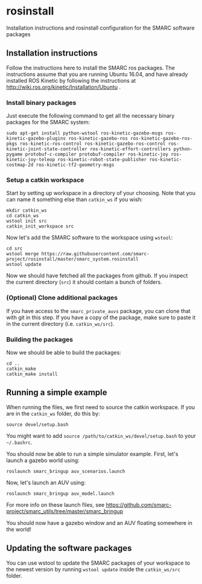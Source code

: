 # rosinstall
Installation instructions and rosinstall configuration for the SMARC software packages

## Installation instructions

Follow the instructions here to install the SMARC ros packages.
The instructions assume that you are running Ubuntu 16.04, and have already
installed ROS Kinetic by following the instructions at http://wiki.ros.org/kinetic/Installation/Ubuntu .

### Install binary packages

Just execute the following command to get all the necessary binary packages for the SMARC system:
```
sudo apt-get install python-wstool ros-kinetic-gazebo-msgs ros-kinetic-gazebo-plugins ros-kinetic-gazebo-ros ros-kinetic-gazebo-ros-pkgs ros-kinetic-ros-control ros-kinetic-gazebo-ros-control ros-kinetic-joint-state-controller ros-kinetic-effort-controllers python-pygame protobuf-c-compiler protobuf-compiler ros-kinetic-joy ros-kinetic-joy-teleop ros-kinetic-robot-state-publisher ros-kinetic-costmap-2d ros-kinetic-tf2-geometry-msgs
```

### Setup a catkin workspace

Start by setting up workspace in a directory of your choosing.
Note that you can name it something else than `catkin_ws` if you wish:
```
mkdir catkin_ws
cd catkin_ws
wstool init src
catkin_init_workspace src
```

Now let's add the SMARC software to the workspace using `wstool`:
```
cd src
wstool merge https://raw.githubusercontent.com/smarc-project/rosinstall/master/smarc_system.rosinstall
wstool update
```

Now we should have fetched all the packages from github. If you inspect
the current directory (`src`) it should contain a bunch of folders.

### (Optional) Clone additional packages

If you have access to the `smarc_private_auvs` package, you can clone
that with git in this step. If you have a copy of the package, make
sure to paste it in the current directory (i.e. `catkin_ws/src`).

### Building the packages

Now we should be able to build the packages:
```
cd ..
catkin_make
catkin_make install
```
## Running a simple example

When running the files, we first need to source the catkin workspace.
If you are in the `catkin_ws` folder, do this by:
```
source devel/setup.bash
```
You might want to add `source /path/to/catkin_ws/devel/setup.bash` to your `~/.bashrc`.

You should now be able to run a simple simulator example.
First, let's launch a gazebo world using:
```
roslaunch smarc_bringup auv_scenarios.launch
```
Now, let's launch an AUV using:
```
roslaunch smarc_bringup auv_model.launch
```
For more info on these launch files, see https://github.com/smarc-project/smarc_utils/tree/master/smarc_bringup

You should now have a gazebo window and an AUV floating somewhere in the world!

## Updating the software packages

You can use wstool to update the SMARC packages of your workspace
to the newest version by running `wstool update` inside the `catkin_ws/src` folder.
